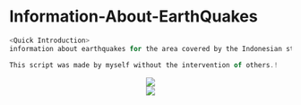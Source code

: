 # Information-About-EarthQuakes

```js
<Quick Introduction>
information about earthquakes for the area covered by the Indonesian state for the archipelago.

This script was made by myself without the intervention of others.!
```
<center><img src="https://discord.c99.nl/widget/theme-2/447411230098063362.png">
<br>
<img src="https://github.com/penucuriCode/Infogempa/blob/master/img/gempa.jpg">
